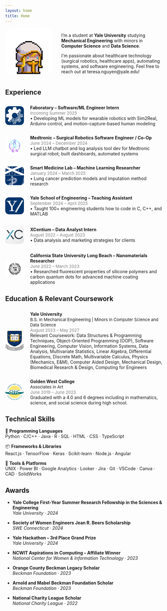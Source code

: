 ```yaml
---
layout: home
title: Home
---
```


<div style="display: flex; flex-direction: row; align-items: flex-start; gap: 30px; flex-wrap: wrap;">
  <div style="flex: 0 0 auto; min-width: 150px;">
    <img src="assets/Priestess_0.webp" alt="Teresa Nguyen" style="border-radius: 20px; width: 150px; max-width: 100%;">
  </div>
  <div style="flex: 1;">
    <p>
      I’m a student at <strong>Yale University</strong> studying <strong>Mechanical Engineering</strong> with minors in <strong>Computer Science</strong> and <strong>Data Science</strong>.
    </p>
    <p>I'm passionate about healthcare technology (surgical robotics, healthcare apps), automating systems, and software engineering. Feel free to reach out at teresa.nguyen@yale.edu!</p>
  </div>
</div>

<h2 style="margin-top: 1.5em;">Experience</h2>

<div style="display: flex; align-items: center; gap: 20px; margin-top: 2em;">
  <img src="assets/faboratory.jpg" alt="Faboratory Logo" style="width: 60px; border-radius: 12px;">
  <div>
    <strong>Faboratory – Software/ML Engineer Intern</strong><br>
    <span style="font-size: 0.95em; color: gray;">Incoming Summer 2025</span><br>
    • Developing ML models for wearable robotics with Sim2Real, Arduino control, and motion-capture-based human modeling
  </div>
</div>

<div style="display: flex; align-items: center; gap: 20px; margin-top: 2em;">
  <img src="assets/medtronic.png" alt="Medtronic Logo" style="width: 60px; border-radius: 12px;">
  <div>
    <strong>Medtronic – Surgical Robotics Software Engineer / Co-Op</strong><br>
    <span style="font-size: 0.95em; color: gray;">June 2024 – December 2024</span><br>
    • Led LLM chatbot and log analysis tool dev for Medtronic surgical robot; built dashboards, automated systems
  </div>
</div>

<div style="display: flex; align-items: center; gap: 20px; margin-top: 2em;">
  <img src="assets/ysm.png" alt="Yale School of Medicine Logo" style="width: 60px; border-radius: 12px;">
  <div>
    <strong>Smart Medicine Lab – Machine Learning Researcher</strong><br>
    <span style="font-size: 0.95em; color: gray;">January 2024 – March 2025</span><br>
    • Lung cancer prediction models and imputation method research
  </div>
</div>

<div style="display: flex; align-items: center; gap: 20px; margin-top: 2em;">
  <img src="assets/yaleeng.webp" alt="Yale School of Engineering Logo" style="width: 60px; border-radius: 12px;">
  <div>
    <strong>Yale School of Engineering – Teaching Assistant</strong><br>
    <span style="font-size: 0.95em; color: gray;">September 2024 – April 2025</span><br>
    • Taught 100+ engineering students how to code in C, C++, and MATLAB
  </div>
</div>

<div style="display: flex; align-items: center; gap: 20px; margin-top: 2em;">
  <img src="assets/xcentium.jpeg" alt="XCentium Logo" style="width: 60px; border-radius: 12px;">
  <div>
    <strong>XCentium – Data Analyst Intern</strong><br>
    <span style="font-size: 0.95em; color: gray;">August 2022 – August 2023</span><br>
    • Data analysis and marketing strategies for clients
  </div>
</div>

<div style="display: flex; align-items: center; gap: 20px; margin-top: 2em;">
  <img src="assets/csulb.png" alt="CSULB Logo" style="width: 60px; border-radius: 12px;">
  <div>
    <strong>California State University Long Beach – Nanomaterials Researcher</strong><br>
    <span style="font-size: 0.95em; color: gray;">June 2022 – March 2023</span><br>
    • Researched fluorescent properties of silicone polymers and carbon quantum dots for advanced machine coating applications
  </div>
</div>

<h2 style="margin-top: 1.5em;">Education & Relevant Coursework</h2>

<div style="display: flex; align-items: center; gap: 20px; margin-top: 2em;">
  <img src="assets/yale.png" alt="Golden West College Logo" style="width: 60px; border-radius: 12px;">
  <div>
    <strong>Yale University</strong><br>
    <span style="font-size: 0.95em;">B.S. in Mechanical Engineering | Minors in Computer Science and Data Science</span><br>
    <span style="font-size: 0.95em; color: gray;">August 2023 – May 2027</span><br>
    Relevant Coursework: Data Structures & Programming Techniques, Object-Oriented Programming (OOP), Software Engineering, Computer Vision, Information Systems, Data Analysis, Multivariate Statistics, Linear Algebra, Differential Equations, Discrete Math, Multivariable Calculus, Physics (Mechanics, E&M), Computer Aided Design, Mechanical Design, Biomedical Research & Design, Computing for Engineers
  </div>
</div>

<div style="display: flex; align-items: center; gap: 20px; margin-top: 2em;">
  <img src="assets/Golden_West_College_logo.svg.png" alt="Golden West College Logo" style="width: 60px; border-radius: 12px;">
  <div>
    <strong>Golden West College</strong><br>
    <span style="font-size: 0.95em;">Associates in Art</span><br>
    <span style="font-size: 0.95em; color: gray;">June 2019 – June 2023</span><br>
    Graduated with a 4.0 and 6 degrees including in mathematics, science, and social science during high school.
  </div>
</div>

<h2 style="margin-top: 1.5em;">Technical Skills</h2>

🧠 **Programming Languages**  
Python · C/C++ · Java · R · SQL · HTML · CSS · TypeScript

📦 **Frameworks & Libraries**  
React.js · TensorFlow · Keras · Scikit-learn · Node.js · Angular

🧰 **Tools & Platforms**  
UNIX · Power BI · Google Analytics · Looker · Jira · Git · VSCode · Canva · CAD · SolidWorks

<h2 style="margin-top: 1.5em;">Awards</h2>

- **Yale College First-Year Summer Research Fellowship in the Sciences & Engineering**  
  _Yale University · 2024_

- **Society of Women Engineers Jean R. Beers Scholarship**  
  _SWE Connecticut · 2024_

- **Yale Hackathon – 3rd Place Grand Prize**  
  _Yale University · 2024_

- **NCWIT Aspirations in Computing – Affiliate Winner**  
  _National Center for Women & Information Technology · 2023_

- **Orange County Beckman Legacy Scholar**  
  _Beckman Foundation · 2023_

- **Arnold and Mabel Beckman Foundation Scholar**  
  _Beckman Foundation · 2023_

- **National Charity League Scholar**  
  _National Charity League · 2022_
